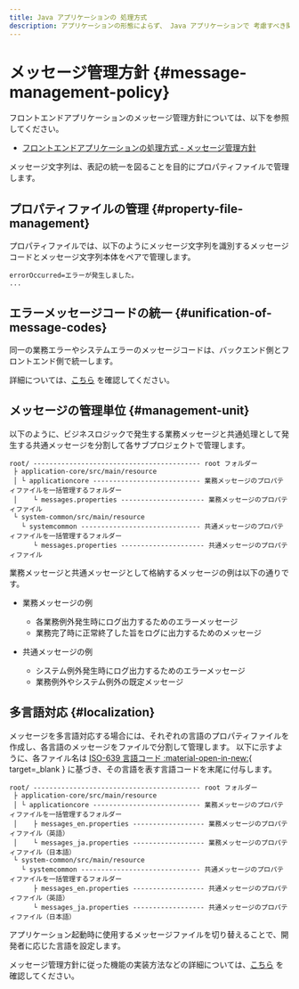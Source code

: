 ```yaml
---
title: Java アプリケーションの 処理方式
description: アプリケーションの形態によらず、 Java アプリケーションで 考慮すべき関心事について、実装方針を説明します。
---
```


<!-- cspell:ignore applicationcore systemcommon -->

# メッセージ管理方針 {#message-management-policy}

フロントエンドアプリケーションのメッセージ管理方針については、以下を参照してください。

- [フロントエンドアプリケーションの処理方式 - メッセージ管理方針](../../client-side-rendering/global-function/message-management-policy.md)

メッセージ文字列は、表記の統一を図ることを目的にプロパティファイルで管理します。

## プロパティファイルの管理 {#property-file-management}

プロパティファイルでは、以下のようにメッセージ文字列を識別するメッセージコードとメッセージ文字列本体をペアで管理します。

```properties title="messages.properties の例"
errorOccurred=エラーが発生しました。
...
```

## エラーメッセージコードの統一 {#unification-of-message-codes}

同一の業務エラーやシステムエラーのメッセージコードは、バックエンド側とフロントエンド側で統一します。

詳細については、[こちら](../../client-side-rendering/global-function/message-management-policy.md#unification-of-message-codes) を確認してください。

## メッセージの管理単位 {#management-unit}

以下のように、ビジネスロジックで発生する業務メッセージと共通処理として発生する共通メッセージを分割して各サブプロジェクトで管理します。

```terminal linenums="0"
root/ ------------------------------------------ root フォルダー
 ├ application-core/src/main/resource
 │ └ applicationcore --------------------------- 業務メッセージのプロパティファイルを一括管理するフォルダー
 │    └ messages.properties --------------------- 業務メッセージのプロパティファイル
 └ system-common/src/main/resource
   └ systemcommon ------------------------------ 共通メッセージのプロパティファイルを一括管理するフォルダー
      └ messages.properties --------------------- 共通メッセージのプロパティファイル
```

業務メッセージと共通メッセージとして格納するメッセージの例は以下の通りです。

- 業務メッセージの例

    - 各業務例外発生時にログ出力するためのエラーメッセージ
    - 業務完了時に正常終了した旨をログに出力するためのメッセージ

- 共通メッセージの例

    - システム例外発生時にログ出力するためのエラーメッセージ
    - 業務例外やシステム例外の既定メッセージ

## 多言語対応 {#localization}

メッセージを多言語対応する場合には、それぞれの言語のプロパティファイルを作成し、各言語のメッセージをファイルで分割して管理します。
以下に示すように、各ファイル名は [ISO-639 言語コード :material-open-in-new:](https://www.iso.org/iso-639-language-code){ target=_blank } に基づき、その言語を表す言語コードを末尾に付与します。

```terminal linenums="0"
root/ ------------------------------------------ root フォルダー
 ├ application-core/src/main/resource
 │ └ applicationcore --------------------------- 業務メッセージのプロパティファイルを一括管理するフォルダー
 │    ├ messages_en.properties ------------------ 業務メッセージのプロパティファイル（英語）
 │    └ messages_ja.properties ------------------ 業務メッセージのプロパティファイル（日本語）
 └ system-common/src/main/resource
   └ systemcommon ------------------------------ 共通メッセージのプロパティファイルを一括管理するフォルダー
      ├ messages_en.properties ------------------ 共通メッセージのプロパティファイル（英語）
      └ messages_ja.properties ------------------ 共通メッセージのプロパティファイル（日本語）
```

アプリケーション起動時に使用するメッセージファイルを切り替えることで、開発者に応じた言語を設定します。

メッセージ管理方針に従った機能の実装方法などの詳細については、[こちら](../../../guidebooks/how-to-develop/java/sub-project-settings/message-management.md) を確認してください。
